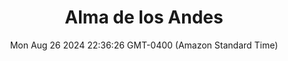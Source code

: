 ---
title: Alma de los Andes
date: Mon Aug 26 2024 22:36:26 GMT-0400 (Amazon Standard Time)
price: undefined
restaurant: undefined
year: 2022
country: Chile
rating_personal: undefined
description: 
images: [http://res.cloudinary.com/boloko/image/upload/v1724726270/furushow5/parmegianologo/20240826_204229_vdomki.jpg]
---